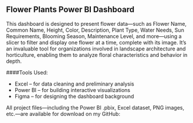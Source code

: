 ## Flower Plants Power BI Dashboard

This dashboard is designed to present flower data—such as Flower Name, Common Name, Height, Color, Description, Plant Type, Water Needs, Sun Requirements, Blooming Season, Maintenance Level, and more—using a slicer to filter and display one flower at a time, complete with its image. It’s an invaluable tool for organizations involved in landscape architecture and horticulture, enabling them to analyze floral characteristics and behavior in depth.

####Tools Used:

- Excel – for data cleaning and preliminary analysis
- Power BI – for building interactive visualizations
- Figma – for designing the dashboard background

All project files—including the Power BI .pbix, Excel dataset, PNG images, etc.—are available for download on my GitHub:
